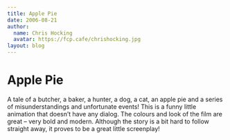 ```yaml
---
title: Apple Pie
date: 2006-08-21
author:
  name: Chris Hocking
  avatar: https://fcp.cafe/chrishocking.jpg
layout: blog
---
```

# Apple Pie

A tale of a butcher, a baker, a hunter, a dog, a cat, an apple pie and a series of misunderstandings and unfortunate events! This is a funny little animation that doesn’t have any dialog. The colours and look of the film are great – very bold and modern. Although the story is a bit hard to follow straight away, it proves to be a great little screenplay!